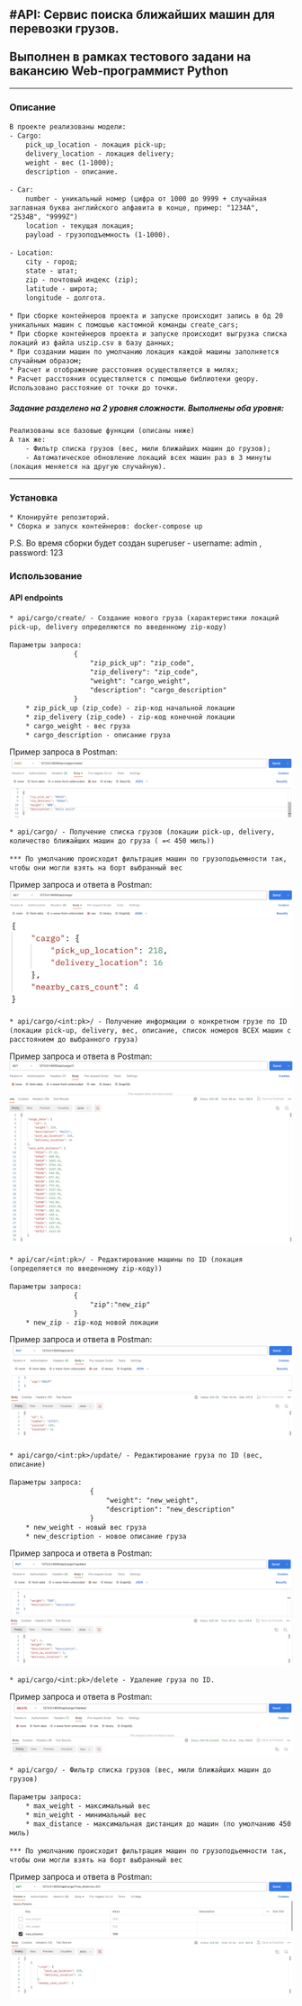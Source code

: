 ## #API: Сервис поиска ближайших машин для перевозки грузов. <br><br> Выполнен в рамках тестового задани на вакансию Web-программист Python

---

### Описание

    В проекте реализованы модели:
    - Cargo:
        pick_up_location - локация pick-up;
        delivery_location - локация delivery;
        weight - вес (1-1000);
        description - описание.

    - Car:
        number - уникальный номер (цифра от 1000 до 9999 + случайная заглавная буква английского алфавита в конце, пример: "1234A", "2534B", "9999Z")
        location - текущая локация;
        payload - грузоподъемность (1-1000).

    - Location:
        city - город;
        state - штат;
        zip - почтовый индекс (zip);
        latitude - широта;
        longitude - долгота.

    * При сборке контейнеров проекта и запуске происходит запись в бд 20 уникальных машин с помошью кастомной команды create_cars;
    * При сборке контейнеров проекта и запуске происходит выгрузка списка локаций из файла uszip.csv в базу данных;
    * При создании машин по умолчанию локация каждой машины заполняется случайным образом;
    * Расчет и отображение расстояния осуществляется в милях;
    * Расчет расстояния осуществляется с помощью библиотеки geopy. Использовано расстояние от точки до точки.
    
<h5>Задание разделено на 2 уровня сложности. Выполнены оба уровня:</h5>
    
    Реализованы все базовые функции (описаны ниже)
    А так же:
        - Фильтр списка грузов (вес, мили ближайших машин до грузов);
        - Автоматическое обновление локаций всех машин раз в 3 минуты (локация меняется на другую случайную).


---

### Установка
    * Клонируйте репозиторий.
    * Сборка и запуск контейнеров: docker-compose up

P.S. Во время сборки будет создан superuser - username: admin , password: 123

### Использование
#### API endpoints
    * api/cargo/create/ - Создание нового груза (характеристики локаций pick-up, delivery определяются по введенному zip-коду)
    
    Параметры запроса:
                    {
                        "zip_pick_up": "zip_code",
                        "zip_delivery": "zip_code",
                        "weight": "cargo_weight",
                        "description": "cargo_description"
                    }
        * zip_pick_up (zip_code) - zip-код начальной локации
        * zip_delivery (zip_code) - zip-код конечной локации
        * cargo_weight - вес груза
        * cargo_description - описание груза
<h7>Пример запроса в Postman:</h7>
<img src="images/create.png">

    * api/cargo/ - Получение списка грузов (локации pick-up, delivery, количество ближайших машин до груза ( =< 450 миль))

    *** По умолчанию происходит фильтрация машин по грузоподьемности так, чтобы они могли взять на борт выбранный вес
<h7>Пример запроса и ответа в Postman:</h7>
<img src="images/get_cargos.png">
<img src="images/get_cargo.png">

    * api/cargo/<int:pk>/ - Получение информации о конкретном грузе по ID (локации pick-up, delivery, вес, описание, список номеров ВСЕХ машин с расстоянием до выбранного груза)
<h7>Пример запроса и ответа в Postman:</h7>
<img src="images/get_detail_cargo.png">


    * api/car/<int:pk>/ - Редактирование машины по ID (локация (определяется по введенному zip-коду))
    
    Параметры запроса:
                    {
                        "zip":"new_zip"
                    }
        * new_zip - zip-код новой локации

<h7>Пример запроса и ответа в Postman:</h7>
<img src="images/update_car.png">

    * api/cargo/<int:pk>/update/ - Редактирование груза по ID (вес, описание)
    
    Параметры запроса:
                        {
                            "weight": "new_weight",
                            "description": "new_description"
                        }
        * new_weight - новый вес груза
        * new_description - новое описание груза

<h7>Пример запроса и ответа в Postman:</h7>
<img src="images/update_cargo.png">

    * api/cargo/<int:pk>/delete - Удаление груза по ID.
<h7>Пример запроса и ответа в Postman:</h7>
<img src="images/delete_cargo.png">


    * api/cargo/ - Фильтр списка грузов (вес, мили ближайших машин до грузов)

    Параметры запроса:
        * max_weight - максимальный вес
        * min_weight - минимальный вес
        * max_distance - максимальная дистанция до машин (по умолчанию 450 миль)

    *** По умолчанию происходит фильтрация машин по грузоподьемности так, чтобы они могли взять на борт выбранный вес

<h7>Пример запроса и ответа в Postman:</h7>
<img src="images/filter_cargo.png">


